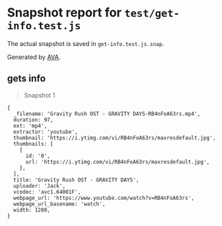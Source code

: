 # Snapshot report for `test/get-info.test.js`

The actual snapshot is saved in `get-info.test.js.snap`.

Generated by [AVA](https://ava.li).

## gets info

> Snapshot 1

    {
      _filename: 'Gravity Rush OST - GRAVITY DAYS-RB4nFoA63rs.mp4',
      duration: 97,
      ext: 'mp4',
      extractor: 'youtube',
      thumbnail: 'https://i.ytimg.com/vi/RB4nFoA63rs/maxresdefault.jpg',
      thumbnails: [
        {
          id: '0',
          url: 'https://i.ytimg.com/vi/RB4nFoA63rs/maxresdefault.jpg',
        },
      ],
      title: 'Gravity Rush OST - GRAVITY DAYS',
      uploader: 'Jack',
      vcodec: 'avc1.64001F',
      webpage_url: 'https://www.youtube.com/watch?v=RB4nFoA63rs',
      webpage_url_basename: 'watch',
      width: 1280,
    }
